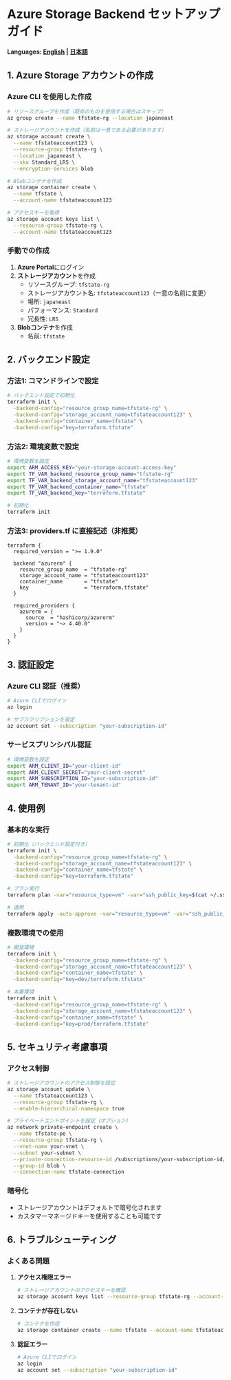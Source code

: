 # Azure Storage Backend セットアップガイド

**Languages: [English](backend-setup.md) | [日本語](backend-setup_ja.md)**

## 1. Azure Storage アカウントの作成

### Azure CLI を使用した作成

```bash
# リソースグループを作成（既存のものを使用する場合はスキップ）
az group create --name tfstate-rg --location japaneast

# ストレージアカウントを作成（名前は一意である必要があります）
az storage account create \
  --name tfstateaccount123 \
  --resource-group tfstate-rg \
  --location japaneast \
  --sku Standard_LRS \
  --encryption-services blob

# Blobコンテナを作成
az storage container create \
  --name tfstate \
  --account-name tfstateaccount123

# アクセスキーを取得
az storage account keys list \
  --resource-group tfstate-rg \
  --account-name tfstateaccount123
```

### 手動での作成

1. **Azure Portal**にログイン
2. **ストレージアカウント**を作成
   - リソースグループ: `tfstate-rg`
   - ストレージアカウント名: `tfstateaccount123`（一意の名前に変更）
   - 場所: `japaneast`
   - パフォーマンス: `Standard`
   - 冗長性: `LRS`
3. **Blobコンテナ**を作成
   - 名前: `tfstate`

## 2. バックエンド設定

### 方法1: コマンドラインで設定

```bash
# バックエンド設定で初期化
terraform init \
  -backend-config="resource_group_name=tfstate-rg" \
  -backend-config="storage_account_name=tfstateaccount123" \
  -backend-config="container_name=tfstate" \
  -backend-config="key=terraform.tfstate"
```

### 方法2: 環境変数で設定

```bash
# 環境変数を設定
export ARM_ACCESS_KEY="your-storage-account-access-key"
export TF_VAR_backend_resource_group_name="tfstate-rg"
export TF_VAR_backend_storage_account_name="tfstateaccount123"
export TF_VAR_backend_container_name="tfstate"
export TF_VAR_backend_key="terraform.tfstate"

# 初期化
terraform init
```

### 方法3: providers.tf に直接記述（非推奨）

```hcl
terraform {
  required_version = ">= 1.9.0"

  backend "azurerm" {
    resource_group_name  = "tfstate-rg"
    storage_account_name = "tfstateaccount123"
    container_name       = "tfstate"
    key                  = "terraform.tfstate"
  }

  required_providers {
    azurerm = {
      source  = "hashicorp/azurerm"
      version = "~> 4.40.0"
    }
  }
}
```

## 3. 認証設定

### Azure CLI 認証（推奨）

```bash
# Azure CLIでログイン
az login

# サブスクリプションを設定
az account set --subscription "your-subscription-id"
```

### サービスプリンシパル認証

```bash
# 環境変数を設定
export ARM_CLIENT_ID="your-client-id"
export ARM_CLIENT_SECRET="your-client-secret"
export ARM_SUBSCRIPTION_ID="your-subscription-id"
export ARM_TENANT_ID="your-tenant-id"
```

## 4. 使用例

### 基本的な実行

```bash
# 初期化（バックエンド設定付き）
terraform init \
  -backend-config="resource_group_name=tfstate-rg" \
  -backend-config="storage_account_name=tfstateaccount123" \
  -backend-config="container_name=tfstate" \
  -backend-config="key=terraform.tfstate"

# プラン実行
terraform plan -var="resource_type=vm" -var="ssh_public_key=$(cat ~/.ssh/id_rsa.pub)"

# 適用
terraform apply -auto-approve -var="resource_type=vm" -var="ssh_public_key=$(cat ~/.ssh/id_rsa.pub)"
```

### 複数環境での使用

```bash
# 開発環境
terraform init \
  -backend-config="resource_group_name=tfstate-rg" \
  -backend-config="storage_account_name=tfstateaccount123" \
  -backend-config="container_name=tfstate" \
  -backend-config="key=dev/terraform.tfstate"

# 本番環境
terraform init \
  -backend-config="resource_group_name=tfstate-rg" \
  -backend-config="storage_account_name=tfstateaccount123" \
  -backend-config="container_name=tfstate" \
  -backend-config="key=prod/terraform.tfstate"
```

## 5. セキュリティ考慮事項

### アクセス制御

```bash
# ストレージアカウントのアクセス制御を設定
az storage account update \
  --name tfstateaccount123 \
  --resource-group tfstate-rg \
  --enable-hierarchical-namespace true

# プライベートエンドポイントを設定（オプション）
az network private-endpoint create \
  --name tfstate-pe \
  --resource-group tfstate-rg \
  --vnet-name your-vnet \
  --subnet your-subnet \
  --private-connection-resource-id /subscriptions/your-subscription-id/resourceGroups/tfstate-rg/providers/Microsoft.Storage/storageAccounts/tfstateaccount123 \
  --group-id blob \
  --connection-name tfstate-connection
```

### 暗号化

- ストレージアカウントはデフォルトで暗号化されます
- カスタマーマネージドキーを使用することも可能です

## 6. トラブルシューティング

### よくある問題

1. **アクセス権限エラー**
   ```bash
   # ストレージアカウントのアクセスキーを確認
   az storage account keys list --resource-group tfstate-rg --account-name tfstateaccount123
   ```

2. **コンテナが存在しない**
   ```bash
   # コンテナを作成
   az storage container create --name tfstate --account-name tfstateaccount123
   ```

3. **認証エラー**
   ```bash
   # Azure CLIでログイン
   az login
   az account set --subscription "your-subscription-id"
   ```
